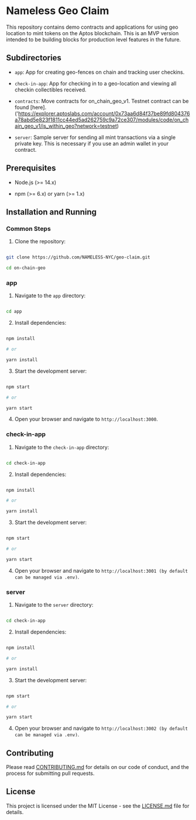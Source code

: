 # Nameless Geo Claim

This repository contains demo contracts and applications for using geo location to mint tokens on the Aptos blockchain. This is an MVP version intended to be building blocks for production level features in the future.

## Subdirectories

- `app`: App for creating geo-fences on chain and tracking user checkins.

- `check-in-app`: App for checking in to a geo-location and viewing all checkin collectibles received.

- `contracts`: Move contracts for on_chain_geo_v1. Testnet contract can be found [here].('https://explorer.aptoslabs.com/account/0x73aa6d84f37be89fd804376a78abd5e823f1811cc44ed5ad262759c9a72ce307/modules/code/on_chain_geo_v1/is_within_geo?network=testnet)

- `server`: Sample server for sending all mint transactions via a single private key. This is necessary if you use an admin wallet in your contract.

## Prerequisites

- Node.js (>= 14.x)

- npm (>= 6.x) or yarn (>= 1.x)

## Installation and Running

### Common Steps

1. Clone the repository:

```sh

git clone https://github.com/NAMELESS-NYC/geo-claim.git

cd on-chain-geo

```

### app

1. Navigate to the `app` directory:

```sh

cd app

```

2. Install dependencies:

```sh

npm install

# or

yarn install

```

3. Start the development server:

```sh

npm start

# or

yarn start

```

4. Open your browser and navigate to `http://localhost:3000`.

### check-in-app

1. Navigate to the `check-in-app` directory:

```sh

cd check-in-app

```

2. Install dependencies:

```sh

npm install

# or

yarn install

```

3. Start the development server:

```sh

npm start

# or

yarn start

```

4. Open your browser and navigate to `http://localhost:3001 (by default can be managed via .env)`.

### server

1. Navigate to the `server` directory:

```sh

cd check-in-app

```

2. Install dependencies:

```sh

npm install

# or

yarn install

```

3. Start the development server:

```sh

npm start

# or

yarn start

```

4. Open your browser and navigate to `http://localhost:3002 (by default can be managed via .env)`.

## Contributing

Please read [CONTRIBUTING.md](CONTRIBUTING.md) for details on our code of conduct, and the process for submitting pull requests.

## License

This project is licensed under the MIT License - see the [LICENSE.md](LICENSE.md) file for details.
